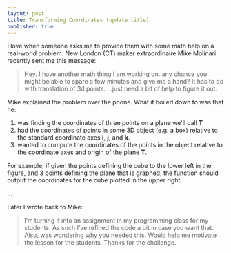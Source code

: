 ```yaml
---
layout: post
title: Transforming Coordinates (update title)
published: true
---
```

I love when someone asks me to provide them with some math help on a real-world problem. New London (CT) maker extraordinaire Mike Molinari recently sent me this message:

> Hey.
I have another math thing I am working on.
any chance you might be able to spare a few minutes and give me a hand?
It has to do with translation of 3d points.
...just need a bit of help to figure it out.

Mike explained the problem over the phone. What it boiled down to was that he:
1. was finding the coordinates of three points on a plane we'll call **T**
2. had the coordinates of points in some 3D object (e.g. a box) relative to the standard coordinate axes **i**, **j**, and **k**.
3. wanted to compute the coordinates of the points in the object relative to the coordinate axes and origin of the plane **T**.

For example, if given the points defining the cube to the lower left in the figure, and 3 points defining the plane that is graphed, the function should output the coordinates for the cube plotted in the upper right.

...

Later I wrote back to Mike:
> I’m turning it into an assignment in my programming class for my students. As such I’ve refined the code a bit in case you want that. Also, was wondering why you needed this. Would help me motivate the lesson for the students. Thanks for the challenge.
